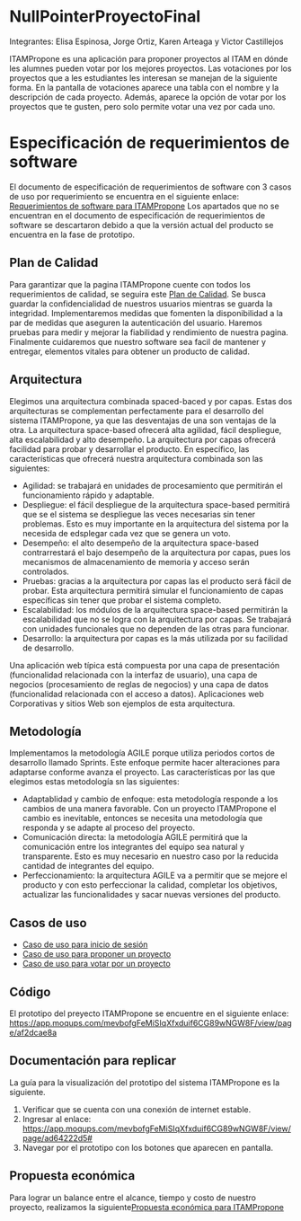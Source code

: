 # NullPointerProyectoFinal
Integrantes:
Elisa Espinosa, Jorge Ortiz, Karen Arteaga y Victor Castillejos

ITAMPropone es una aplicación para proponer proyectos al ITAM en dónde les alumnes pueden votar por los mejores proyectos.
Las votaciones por los proyectos que a les estudiantes les interesan se manejan de la siguiente forma. En la pantalla de votaciones aparece una tabla con el nombre y la descripción de cada proyecto. Además, aparece la opción de votar por los proyectos que te gusten, pero solo permite votar una vez por cada uno. 

# Especificación de requerimientos de software

El documento de especificación de requerimientos de software con 3 casos de uso por requerimiento se encuentra en el siguiente enlace:
[Requerimientos de software para ITAMPropone](https://github.com/Ingenieria-de-Software-2021-ITAM/NullPointerProyectoFinal/blob/main/SoftwareRequirementsSpecificationITAMPropone.md)
Los apartados que no se encuentran en el documento de especificación de requerimientos de software se descartaron debido a que la versión actual del producto se encuentra en la fase de prototipo.

## Plan de Calidad

Para garantizar que la pagina ITAMPropone cuente con todos los requerimientos de calidad, se seguira este [Plan de Calidad](https://github.com/Ingenieria-de-Software-2021-ITAM/NullPointerProyectoFinal/blob/main/PlanCalidad.md#plan-de-calidad-para-itampropone). Se busca guardar la confidencialidad de nuestros usuarios mientras se guarda la integridad. Implementaremos medidas que fomenten la disponibilidad a la par de medidas que aseguren la autenticación del usuario. Haremos pruebas para medir y mejorar la fiabilidad y rendimiento de nuestra pagina. Finalmente  cuidaremos que nuestro software sea facil de mantener y entregar, elementos vitales para obtener un producto de calidad.


## Arquitectura

Elegimos una arquitectura combinada spaced-baced y por capas. Estas dos arquitecturas se complementan perfectamente para el desarrollo del sistema ITAMPropone, ya que las desventajas de una son ventajas de la otra.
La arquitectura space-based ofrecerá alta agilidad, fácil despliegue, alta escalabilidad y alto desempeño. La arquitectura por capas ofrecerá facilidad para probar y desarrollar el producto.
En específico, las características que ofrecerá nuestra arquitectura combinada son las siguientes:
- Agilidad: se trabajará en unidades de procesamiento que permitirán el funcionamiento rápido y adaptable. 
- Despliegue: el fácil despliegue de la arquitectura space-based permitirá que se el sistema se despliegue las veces necesarias sin tener problemas. Esto es muy importante en la arquitectura del sistema por la necesida de edsplegar cada vez que se genera un voto.
- Desempeño: el alto desempeño de la arquitectura space-based contrarrestará el bajo desempeño de la arquitectura por capas, pues los mecanismos de almacenamiento de memoria y acceso serán controlados.
- Pruebas: gracias a la arquitectura por capas las el producto será fácil de probar. Esta arquitectura permitirá simular el funcionamiento de capas específicas sin tener que probar el sistema completo.
- Escalabilidad: los módulos de la arquitectura space-based permitirán la escalabilidad que no se logra con la arquitectura por capas. Se trabajará con unidades funcionales que no dependen de las otras para funcionar. 
- Desarrollo: la arquitectura por capas es la más utilizada por su facilidad de desarrollo.

Una aplicación web típica está compuesta por una capa de presentación (funcionalidad relacionada con la interfaz de usuario), una capa de negocios (procesamiento de reglas de negocios) y una capa de datos (funcionalidad relacionada con el acceso a datos). Aplicaciones web Corporativas y sitios Web son ejemplos de esta arquitectura.

## Metodología

Implementamos la metodología AGILE porque utiliza periodos cortos de desarrollo llamado Sprints. Este enfoque permite hacer alteraciones para adaptarse conforme avanza el proyecto. 
Las características por las que elegimos estas metodología sn las siguientes:
- Adaptablidad y cambio de enfoque: esta metodología responde a los cambios de una manera favorable. Con un proyecto ITAMPropone el cambio es inevitable, entonces se necesita una metodología que responda y se adapte al proceso del proyecto. 
- Comunicación directa: la metodología AGILE permitirá que la comunicación entre los integrantes del equipo sea natural y transparente. Esto es muy necesario en nuestro caso por la reducida cantidad de integrantes del equipo.
- Perfeccionamiento: la arquitectura AGILE va a permitir que se mejore el producto y con esto perfeccionar la calidad, completar los objetivos, actualizar las funcionalidades y sacar nuevas versiones del producto.

## Casos de uso

- [Caso de uso para inicio de sesión](https://github.com/Ingenieria-de-Software-2021-ITAM/NullPointerProyectoFinal/blob/main/Caso%20de%20uso.png)
- [Caso de uso para proponer un proyecto](https://github.com/Ingenieria-de-Software-2021-ITAM/NullPointerProyectoFinal/blob/main/Caso%20de%20uso%202.png)
- [Caso de uso para votar por un proyecto](https://github.com/Ingenieria-de-Software-2021-ITAM/NullPointerProyectoFinal/blob/main/Caso%20de%20uso%203.png)

## Código

El prototipo del preyecto ITAMPropone se encuentre en el siguiente enlace:
https://app.moqups.com/mevbofgFeMiSIqXfxduif6CG89wNGW8F/view/page/af2dcae8a

## Documentación para replicar

  La guía para la visualización del prototipo del sistema ITAMPropone es la siguiente.
  1. Verificar que se cuenta con una conexión de internet estable.
  2. Ingresar al enlace: https://app.moqups.com/mevbofgFeMiSIqXfxduif6CG89wNGW8F/view/page/ad64222d5#
  3. Navegar por el prototipo con los botones que aparecen en pantalla.

## Propuesta económica

Para lograr un balance entre el alcance, tiempo y costo de nuestro proyecto, realizamos la siguiente[Propuesta económica para ITAMPropone](https://docs.google.com/spreadsheets/d/1X4sJLzmyVvuYx860ZdQr7GSJIlZPPlW4-zG5PzRE7gA/edit#gid=0)
